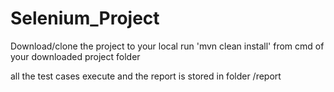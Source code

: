 # Selenium_Project

Download/clone the project to your local
run 'mvn clean install' from cmd of your downloaded project folder

all the test cases execute and the report is stored in folder /report
